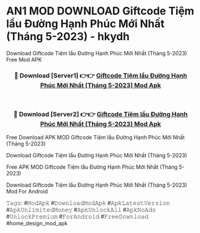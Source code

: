 # AN1 MOD DOWNLOAD Giftcode Tiệm lẩu Đường Hạnh Phúc Mới Nhất (Tháng 5-2023) - hkydh
Download Giftcode Tiệm lẩu Đường Hạnh Phúc Mới Nhất (Tháng 5-2023) Free Mod APK

<div align="center">
<h3>🔴 Download [Server1] 👉👉 <a href="https://apk-comot.site?title=Giftcode_Tiệm_lẩu_Đường_Hạnh_Phúc_Mới_Nhất_(Tháng_5-2023)">Giftcode Tiệm lẩu Đường Hạnh Phúc Mới Nhất (Tháng 5-2023) Mod Apk</a></h3><br>

<h3>🔴 Download [Server2] 👉👉 <a href="https://apk-comot.site?title=Giftcode_Tiệm_lẩu_Đường_Hạnh_Phúc_Mới_Nhất_(Tháng_5-2023)">Giftcode Tiệm lẩu Đường Hạnh Phúc Mới Nhất (Tháng 5-2023) Mod Apk</a></h3>
</div>


Free Download APK MOD Giftcode Tiệm lẩu Đường Hạnh Phúc Mới Nhất (Tháng 5-2023)

Download Giftcode Tiệm lẩu Đường Hạnh Phúc Mới Nhất (Tháng 5-2023) 

Free APK MOD Giftcode Tiệm lẩu Đường Hạnh Phúc Mới Nhất (Tháng 5-2023) 

Download Giftcode Tiệm lẩu Đường Hạnh Phúc Mới Nhất (Tháng 5-2023) Mod For Android

𝚃𝚊𝚐𝚜: #𝙼𝚘𝚍𝙰𝚙𝚔 #𝙳𝚘𝚠𝚗𝚕𝚘𝚊𝚍𝙼𝚘𝚍𝙰𝚙𝚔 #𝙰𝚙𝚔𝙻𝚊𝚝𝚎𝚜𝚝𝚅𝚎𝚛𝚜𝚒𝚘𝚗 #𝙰𝚙𝚔𝚄𝚗𝚕𝚒𝚖𝚒𝚝𝚎𝚍𝙼𝚘𝚗𝚎𝚢 #𝙰𝚙𝚔𝚄𝚗𝚕𝚘𝚌𝚔𝙰𝚕𝚕 #𝙰𝚙𝚔𝙽𝚘𝙰𝚍𝚜 #𝚄𝚗𝚕𝚘𝚌𝚔𝙿𝚛𝚎𝚖𝚒𝚞𝚖 #𝙵𝚘𝚛𝙰𝚗𝚍𝚛𝚘𝚒𝚍 #𝙵𝚛𝚎𝚎𝙳𝚘𝚠𝚗𝚕𝚘𝚊𝚍 #home_design_mod_apk